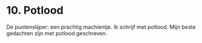# 10. Potlood
De puntenslijper: een prachtig machientje. Ik schrijf met potlood. Mijn beste gedachten zijn met potlood geschreven.